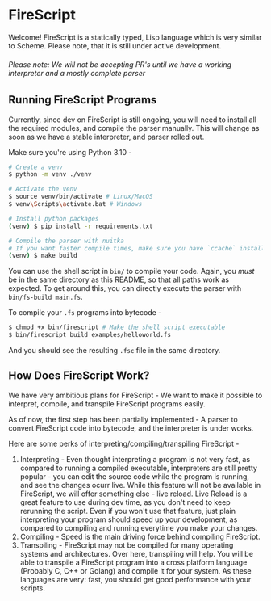 # FireScript

Welcome! FireScript is a statically typed, Lisp language which is very similar to Scheme. Please note, that it is still under active development.

###### Please note: We will not be accepting PR's until we have a working interpreter and a mostly complete parser

## Running FireScript Programs

Currently, since dev on FireScript is still ongoing, you will need to install all the required modules, and compile the parser manually. This will change as soon as we have a stable interpreter, and parser rolled out.

Make sure you're using Python 3.10 -

```sh
# Create a venv
$ python -m venv ./venv

# Activate the venv
$ source venv/bin/activate # Linux/MacOS
$ venv\Scripts\activate.bat # Windows

# Install python packages
(venv) $ pip install -r requirements.txt

# Compile the parser with nuitka
# If you want faster compile times, make sure you have `ccache` installed as nuitka uses it to cache builds
(venv) $ make build
```

You can use the shell script in `bin/` to compile your code. Again, you _must_ be in the same directory as this README, so that all paths work as expected. To get around this, you can directly execute the parser with `bin/fs-build main.fs`.

To compile your `.fs` programs into bytecode -
```sh
$ chmod +x bin/firescript # Make the shell script executable
$ bin/firescript build examples/helloworld.fs
```

And you should see the resulting `.fsc` file in the same directory.

## How Does FireScript Work?

We have very ambitious plans for FireScript - We want to make it possible to interpret, compile, and transpile FireScript programs easily.

As of now, the first step has been partially implemented - A parser to convert FireScript code into bytecode, and the interpreter is under works.

Here are some perks of interpreting/compiling/transpiling FireScript -
1. Interpreting - Even thought interpreting a program is not very fast, as compared to running a compiled executable, interpreters are still pretty popular - you can edit the source code while the program is running, and see the changes ocurr live. While this feature will not be available in FireScript, we will offer something else - live reload. Live Reload is a great feature to use during dev time, as you don't need to keep rerunning the script. Even if you won't use that feature, just plain interpreting your program should speed up your development, as compared to compiling and running everytime you make your changes.
2. Compiling - Speed is the main driving force behind compiling FireScript.
3. Transpiling - FireScript may not be compiled for many operating systems and architectures. Over here, transpiling will help. You will be able to transpile a FireScript program into a cross platform language (Probably C, C++ or Golang) and compile it for your system. As these languages are very: fast, you should get good performance with your scripts.
